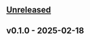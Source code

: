 <a name="unreleased"></a>
## [Unreleased]


<a name="v0.1.0"></a>
## v0.1.0 - 2025-02-18

[Unreleased]: /compare/v0.1.0...HEAD
